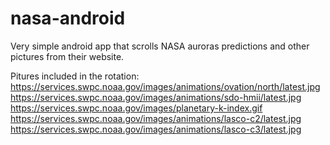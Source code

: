 # nasa-android

Very simple android app that scrolls NASA auroras predictions and other pictures from their website.

Pitures included in the rotation:
https://services.swpc.noaa.gov/images/animations/ovation/north/latest.jpg
https://services.swpc.noaa.gov/images/animations/sdo-hmii/latest.jpg
https://services.swpc.noaa.gov/images/planetary-k-index.gif
https://services.swpc.noaa.gov/images/animations/lasco-c2/latest.jpg
https://services.swpc.noaa.gov/images/animations/lasco-c3/latest.jpg
